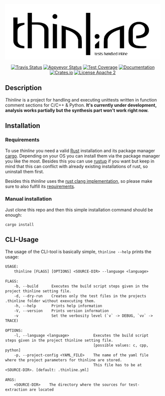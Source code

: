 <p align="center">
    <img src="./.github/logo.png">
</p>
<p align="center">
    <a href="https://travis-ci.org/Drogglbecher/thinline"><img alt="Travis Status" src="https://travis-ci.org/Drogglbecher/thinline.svg"></a>
    <a href="https://ci.appveyor.com/project/Drogglbecher/thinline"><img alt="Appveyor Status" src="https://ci.appveyor.com/api/projects/status/r3ldomvr2plv336t/branch/master?svg=true"></a>
    <a href="https://coveralls.io/github/Drogglbecher/thinline?branch=master"><img alt="Test Coverage" src="https://coveralls.io/repos/github/Drogglbecher/thinline/badge.svg?branch=master"></a>
    <a href="https://drogglbecher.github.io/thinline"><img alt="Documentation" src="https://img.shields.io/badge/master_doc-thinline-blue.svg"></a>
    <a href="https://crates.io/crates/thinline"><img alt="Crates.io" src="https://img.shields.io/crates/v/thinline.svg"></a>
    <a href="https://github.com/Drogglbecher/thinline/blob/master/LICENSE"><img alt="License Apache 2" src="https://img.shields.io/badge/license-Apache%202-blue.svg"></a>
</p>

## Description

_Thinline_ is a project for handling and executing unittests written in function comment sections for C/C++ & Python.
**It's currently under development, analysis works partially but the synthesis part won't work right now.**

## Installation

### Requirements

To use _thinline_ you need a valid [Rust](https://www.rust-lang.org/en-US/install.html) installation and its package
manager [cargo](https://crates.io/install). Depending on your OS you can install them via the package manager you
like the most. Besides this you can use [rustup](https://rustup.rs/) if you want but keep in mind that this can
conflict with already existing installations of rust, so uninstall them first.

Besides this _thinline_ uses the [rust clang implementation](https://github.com/KyleMayes/clang-rs), so please make
sure to also fulfill its [requirements](https://github.com/KyleMayes/clang-sys#dependencies).

### Manual installation

Just clone this repo and then this simple installation command should be enough:

```
cargo install
```

## CLI-Usage

The usage of the CLI-tool is basically simple, `thinline --help` prints the usage:

```
USAGE:
    thinline [FLAGS] [OPTIONS] <SOURCE-DIR> --language <language>

FLAGS:
    -b, --build      Executes the build script steps given in the project thinline setting file.
    -d, --dry-run    Creates only the test files in the projects .thinline folder without exexcuting them.
    -h, --help       Prints help information
    -V, --version    Prints version information
    -v               Set the verbosity level (`v` -> DEBUG, `vv` -> TRACE)

OPTIONS:
    -l, --language <language>           Executes the build script steps given in the project thinline setting file.
                                        [possible values: c, cpp, python]
    -p, --project-config <YAML_FILE>    The name of the yaml file where the project parameters for thinline are stored.
                                        This file has to be at <SOURCE-DIR>. [default: .thinline.yml]

ARGS:
    <SOURCE-DIR>    The directory where the sources for test-extraction are located
```
